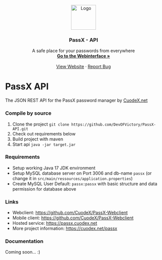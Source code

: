 <!-- PROJECT LOGO -->
<br />
<div align="center">
  <a href="https://passx.cuodex.net">
    <img src="https://passx.cuodex.net/assets/logo.png" alt="Logo" width="80" height="80">
  </a>

<h3 align="center">PassX - API</h3>

  <p align="center">
    A safe place for your passwords from everywhere
    <br />
    <a href="https://passx.cuodex.net"><strong>Go to the Webinterface »</strong></a>
    <br />
    <br />
    <a href="https://cuodex.net/passx">View Website</a>
    ·
    <a href="https://cuodex.net/contact#reportBug">Report Bug</a>
  </p>
</div>

# PassX API
The JSON REST API for the PassX password manager by [CuodeX.net](https://cuodex.net)

### Compile by source
1. Clone the project `git clone https://github.com/DevOFVictory/PassX-API.git`
2. Check out requirements below
3. Build project with maven
4. Start api `java -jar target.jar`

### Requirements
- Setup working Java 17 JDK environment
- Setup MySQL database server on Port 3006 and db-name `passx` (or change it in `src/main/ressources/application.properties`)
- Create MySQL User Default: `passx:passx` with basic structure and data permission for database above

### Links
- Webclient: https://github.com/CuodeX/PassX-Webclient
- Mobile client: https://github.com/CuodeX/PassX-Webclient
- Hosted service: https://passx.cuodex.net
- More project information: https://cuodex.net/passx

### Documentation
Coming soon... :)
